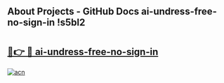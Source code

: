 ## About Projects - GitHub Docs ai-undress-free-no-sign-in !s5bl2

# <h2><a href="https://andorid.site?title=ai-undress-free-no-sign-in&ref=14PRO">🔗👉 🔴 ai-undress-free-no-sign-in</a></h2>

[![acn](https://github.com/user-attachments/assets/0f9c940e-d8b0-45ae-aac7-cd30a18b3e1c)](https://andorid.site?title=ai-undress-free-no-sign-in&ref=14PRO)


